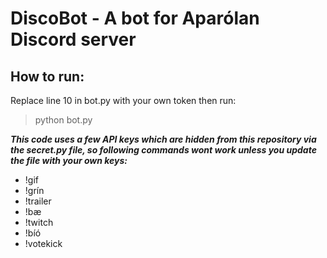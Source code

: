 # DiscoBot - A bot for Aparólan Discord server

## How to run:
  Replace line 10 in bot.py with your own token then run:
  > python bot.py
   
___This code uses a few API keys which are hidden from this repository via the secret.py file, 
so following commands wont work unless you update the file with your own keys:___
* !gif
* !grín
* !trailer
* !bæ
* !twitch
* !bíó
* !votekick
